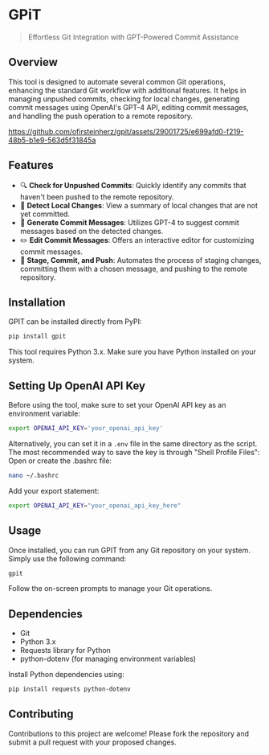 # GPiT
> Effortless Git Integration with GPT-Powered Commit Assistance

## Overview
This tool is designed to automate several common Git operations, enhancing the standard Git workflow with additional features. It helps in managing unpushed commits, checking for local changes, generating commit messages using OpenAI's GPT-4 API, editing commit messages, and handling the push operation to a remote repository.

https://github.com/ofirsteinherz/gpit/assets/29001725/e699afd0-f219-48b5-b1e9-563d5f31845a

## Features
- 🔍 **Check for Unpushed Commits**: Quickly identify any commits that haven't been pushed to the remote repository.
- 📝 **Detect Local Changes**: View a summary of local changes that are not yet committed.
- 💬 **Generate Commit Messages**: Utilizes GPT-4 to suggest commit messages based on the detected changes.
- ✏️ **Edit Commit Messages**: Offers an interactive editor for customizing commit messages.
- 🚀 **Stage, Commit, and Push**: Automates the process of staging changes, committing them with a chosen message, and pushing to the remote repository.

## Installation
GPIT can be installed directly from PyPI:

```bash
pip install gpit
```

This tool requires Python 3.x. Make sure you have Python installed on your system.

## Setting Up OpenAI API Key
Before using the tool, make sure to set your OpenAI API key as an environment variable:
```bash
export OPENAI_API_KEY='your_openai_api_key'
```
Alternatively, you can set it in a `.env` file in the same directory as the script.
The most recommended way to save the key is through "Shell Profile Files":
Open or create the .bashrc file:
```bash
nano ~/.bashrc
```
Add your export statement:
```bash
export OPENAI_API_KEY="your_openai_api_key_here"
```

## Usage
Once installed, you can run GPIT from any Git repository on your system. Simply use the following command:

```bash
gpit
```

Follow the on-screen prompts to manage your Git operations.

## Dependencies
- Git
- Python 3.x
- Requests library for Python
- python-dotenv (for managing environment variables)

Install Python dependencies using:
```bash
pip install requests python-dotenv
```

## Contributing
Contributions to this project are welcome! Please fork the repository and submit a pull request with your proposed changes.
